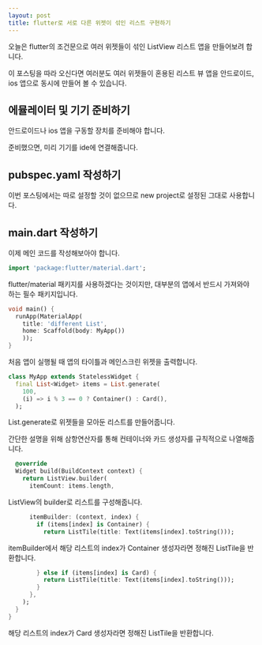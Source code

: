 ```yaml
---
layout: post
title: flutter로 서로 다른 위젯이 섞인 리스트 구현하기
---
```


오늘은 flutter의 조건문으로 여러 위젯들이 섞인 ListView 리스트 앱을 만들어보려 합니다.

이 포스팅을 따라 오신다면 여러분도 여러 위젯들이 혼용된 리스트 뷰 앱을 안드로이드, ios 앱으로 동시에 만들어 볼 수 있습니다.

## 에뮬레이터 및 기기 준비하기

안드로이드나 ios 앱을 구동할 장치를 준비해야 합니다.

준비했으면, 미리 기기를 ide에 연결해줍니다.

## pubspec.yaml 작성하기

이번 포스팅에서는 따로 설정할 것이 없으므로 new project로 설정된 그대로 사용합니다.

## main.dart 작성하기

이제 메인 코드를 작성해보아야 합니다.

```dart
import 'package:flutter/material.dart';
```

flutter/material 패키지를 사용하겠다는 것이지만, 대부분의 앱에서 반드시 가져와야 하는 필수 패키지입니다.

```dart
void main() {
  runApp(MaterialApp(
    title: 'different List', 
    home: Scaffold(body: MyApp())
    ));
}
```

처음 앱이 실행될 때 앱의 타이틀과 메인스크린 위젯을 출력합니다.

```dart
class MyApp extends StatelessWidget {
  final List<Widget> items = List.generate(
    100,
    (i) => i % 3 == 0 ? Container() : Card(),
  );
```

List.generate로 위젯들을 모아둔 리스트를 만들어줍니다.

간단한 설명을 위해 삼항연산자를 통해 컨테이너와 카드 생성자를 규칙적으로 나열해줍니다.

```dart
  @override
  Widget build(BuildContext context) {
    return ListView.builder(
      itemCount: items.length,
```

ListView의 builder로 리스트를 구성해줍니다.

```dart
      itemBuilder: (context, index) {
        if (items[index] is Container) {
          return ListTile(title: Text(items[index].toString()));
```

itemBuilder에서 해당 리스트의 index가 Container 생성자라면 정해진 ListTile을 반환합니다.

```dart
        } else if (items[index] is Card) {
          return ListTile(title: Text(items[index].toString()));
        }
      },
    );
  }
}
```

해당 리스트의 index가 Card 생성자라면 정해진 ListTile을 반환합니다.